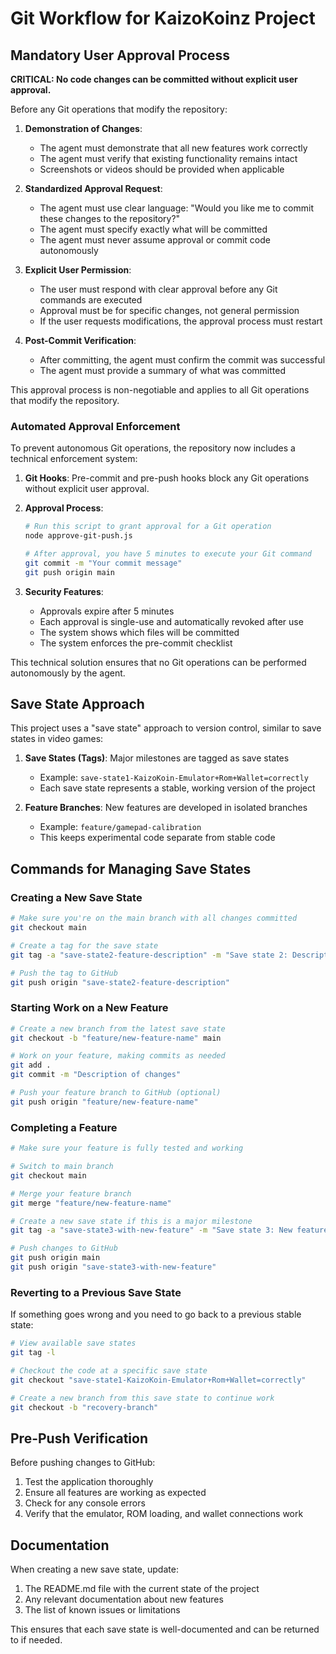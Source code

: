 # Git Workflow for KaizoKoinz Project

## Mandatory User Approval Process

**CRITICAL: No code changes can be committed without explicit user approval.**

Before any Git operations that modify the repository:

1. **Demonstration of Changes**:
   - The agent must demonstrate that all new features work correctly
   - The agent must verify that existing functionality remains intact
   - Screenshots or videos should be provided when applicable

2. **Standardized Approval Request**:
   - The agent must use clear language: "Would you like me to commit these changes to the repository?"
   - The agent must specify exactly what will be committed
   - The agent must never assume approval or commit code autonomously

3. **Explicit User Permission**:
   - The user must respond with clear approval before any Git commands are executed
   - Approval must be for specific changes, not general permission
   - If the user requests modifications, the approval process must restart

4. **Post-Commit Verification**:
   - After committing, the agent must confirm the commit was successful
   - The agent must provide a summary of what was committed

This approval process is non-negotiable and applies to all Git operations that modify the repository.

### Automated Approval Enforcement

To prevent autonomous Git operations, the repository now includes a technical enforcement system:

1. **Git Hooks**: Pre-commit and pre-push hooks block any Git operations without explicit user approval.

2. **Approval Process**:
   ```bash
   # Run this script to grant approval for a Git operation
   node approve-git-push.js
   
   # After approval, you have 5 minutes to execute your Git command
   git commit -m "Your commit message"
   git push origin main
   ```

3. **Security Features**:
   - Approvals expire after 5 minutes
   - Each approval is single-use and automatically revoked after use
   - The system shows which files will be committed
   - The system enforces the pre-commit checklist

This technical solution ensures that no Git operations can be performed autonomously by the agent.

## Save State Approach

This project uses a "save state" approach to version control, similar to save states in video games:

1. **Save States (Tags)**: Major milestones are tagged as save states
   - Example: `save-state1-KaizoKoin-Emulator+Rom+Wallet=correctly`
   - Each save state represents a stable, working version of the project

2. **Feature Branches**: New features are developed in isolated branches
   - Example: `feature/gamepad-calibration`
   - This keeps experimental code separate from stable code

## Commands for Managing Save States

### Creating a New Save State

```bash
# Make sure you're on the main branch with all changes committed
git checkout main

# Create a tag for the save state
git tag -a "save-state2-feature-description" -m "Save state 2: Description of what works"

# Push the tag to GitHub
git push origin "save-state2-feature-description"
```

### Starting Work on a New Feature

```bash
# Create a new branch from the latest save state
git checkout -b "feature/new-feature-name" main

# Work on your feature, making commits as needed
git add .
git commit -m "Description of changes"

# Push your feature branch to GitHub (optional)
git push origin "feature/new-feature-name"
```

### Completing a Feature

```bash
# Make sure your feature is fully tested and working

# Switch to main branch
git checkout main

# Merge your feature branch
git merge "feature/new-feature-name"

# Create a new save state if this is a major milestone
git tag -a "save-state3-with-new-feature" -m "Save state 3: New feature added"

# Push changes to GitHub
git push origin main
git push origin "save-state3-with-new-feature"
```

### Reverting to a Previous Save State

If something goes wrong and you need to go back to a previous stable state:

```bash
# View available save states
git tag -l

# Checkout the code at a specific save state
git checkout "save-state1-KaizoKoin-Emulator+Rom+Wallet=correctly"

# Create a new branch from this save state to continue work
git checkout -b "recovery-branch"
```

## Pre-Push Verification

Before pushing changes to GitHub:

1. Test the application thoroughly
2. Ensure all features are working as expected
3. Check for any console errors
4. Verify that the emulator, ROM loading, and wallet connections work

## Documentation

When creating a new save state, update:

1. The README.md file with the current state of the project
2. Any relevant documentation about new features
3. The list of known issues or limitations

This ensures that each save state is well-documented and can be returned to if needed.
